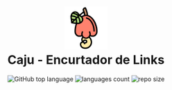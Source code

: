 <h1 align="center">
    <img alt="Caju" src=".docs/caju.svg" height="100px" />
    <br>Caju - Encurtador de Links<br/>
</h1>

<p align="center">

<img alt="GitHub top language" src="https://img.shields.io/github/languages/top/ronierlima/caju?color=FF826E&labelColor=lightgrey">
 <img alt="languages count" src="https://img.shields.io/github/languages/count/ronierlima/caju?color=FF826E&labelColor=lightgrey"/>
 <img alt="repo size" src="https://img.shields.io/github/repo-size/ronierlima/caju?color=FF826E&labelColor=lightgrey"/>
</p>